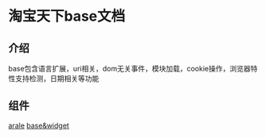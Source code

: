 # 淘宝天下base文档

## 介绍

base包含语言扩展，uri相关，dom无关事件，模块加载，cookie操作，浏览器特性支持检测，日期相关等功能

## 组件

[arale](http://aralejs.org/)
[base&widget](https://github.com/aralejs/widget/wiki/Base-&-Widget-%E5%85%A5%E9%97%A8%E6%95%99%E7%A8%8B)
